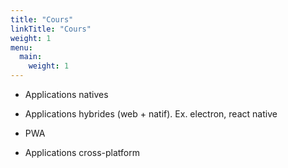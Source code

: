 ```yaml
---
title: "Cours"
linkTitle: "Cours"
weight: 1
menu:
  main:
    weight: 1
---
```


- Applications natives
- Applications hybrides (web + natif). Ex. electron, react native
- PWA

- Applications cross-platform
